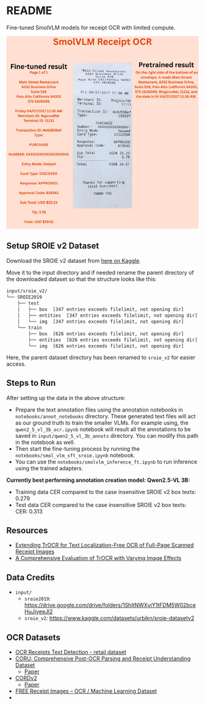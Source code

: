 # README

Fine-tuned SmolVLM models for receipt OCR with limited compute.

![](assets/receipt_ocr_800x800.png)

## Setup SROIE v2 Dataset

Download the SROIE v2 dataset from [here on Kaggle](https://www.kaggle.com/datasets/urbikn/sroie-datasetv2).

Move it to the input directory and if needed rename the parent directory of the downloaded dataset so that the structure looks like this:

```
input/sroie_v2/
└── SROIE2019
    ├── test
    │   ├── box  [347 entries exceeds filelimit, not opening dir]
    │   ├── entities  [347 entries exceeds filelimit, not opening dir]
    │   └── img  [347 entries exceeds filelimit, not opening dir]
    └── train
        ├── box  [626 entries exceeds filelimit, not opening dir]
        ├── entities  [626 entries exceeds filelimit, not opening dir]
        └── img  [626 entries exceeds filelimit, not opening dir]
```

Here, the parent dataset directory has been renamed to `sroie_v2` for easier access.

## Steps to Run

After setting up the data in the above structure:

* Prepare the text annotation files using the annotation notebooks in `notebooks/annot_notebooks` directory. These generated text files will act as our ground truth to train the smaller VLMs. For example using, the `qwen2_5_vl_3b_ocr.ipynb` notebook will result all the annotations to be saved in `input/qwen2_5_vl_3b_annots` directory. You can modify this path in the notebook as well.
* Then start the fine-tuning process by running the `notebooks/smol_vlm_sft_sroie.ipynb` notebook.
* You can use the `notebooks/smolvlm_inference_ft.ipynb` to run inference using the trained adapters.

**Currently best performing annotation creation model: Qwen2.5-VL 3B:**

* Training data CER compared to the case insensitive SROIE v2 box texts: 0.279
* Test data CER compared to the case insensitive SROIE v2 box texts: CER: 0.313

## Resources

* [Extending TrOCR for Text Localization-Free OCR of Full-Page Scanned Receipt Images](https://openaccess.thecvf.com/content/ICCV2023W/RCV/papers/Zhang_Extending_TrOCR_for_Text_Localization-Free_OCR_of_Full-Page_Scanned_Receipt_ICCVW_2023_paper.pdf)
* [A Comprehensive Evaluation of TrOCR with Varying Image Effects](https://nhsjs.com/wp-content/uploads/2024/11/A-Comprehensive-Evaluation-of-TrOCR-with-Varying-Image-Effects.pdf)

## Data Credits

* `input/`
  * `sroie2019`: https://drive.google.com/drive/folders/1ShItNWXyiY1tFDM5W02bceHuJjyeeJl2
  * `sroie_v2`: https://www.kaggle.com/datasets/urbikn/sroie-datasetv2

## OCR Datasets

* [OCR Receipts Text Detection - retail dataset](https://www.kaggle.com/datasets/trainingdatapro/ocr-receipts-text-detection)
* [CORU: Comprehensive Post-OCR Parsing and Receipt Understanding Dataset](https://github.com/Update-For-Integrated-Business-AI/CORU/tree/main)
  * [Paper](https://arxiv.org/pdf/2406.04493v1)
* [CORDv2](https://huggingface.co/datasets/naver-clova-ix/cord-v2)
  * [Paper](https://openreview.net/pdf?id=SJl3z659UH)
* [FREE Receipt Images – OCR / Machine Learning Dataset](https://expressexpense.com/blog/free-receipt-images-ocr-machine-learning-dataset/)
* 